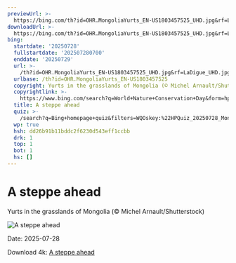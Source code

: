 ```yaml
---
previewUrl: >-
  https://bing.com/th?id=OHR.MongoliaYurts_EN-US1803457525_UHD.jpg&rf=LaDigue_UHD.jpg&pid=hp&w=1024&h=576&rs=1&c=4
downloadUrl: >-
  https://bing.com/th?id=OHR.MongoliaYurts_EN-US1803457525_UHD.jpg&rf=LaDigue_UHD.jpg&pid=hp&w=3840&h=2160&rs=1&c=4
bing:
  startdate: '20250728'
  fullstartdate: '202507280700'
  enddate: '20250729'
  url: >-
    /th?id=OHR.MongoliaYurts_EN-US1803457525_UHD.jpg&rf=LaDigue_UHD.jpg&pid=hp&w=3840&h=2160&rs=1&c=4
  urlbase: /th?id=OHR.MongoliaYurts_EN-US1803457525
  copyright: Yurts in the grasslands of Mongolia (© Michel Arnault/Shutterstock)
  copyrightlink: >-
    https://www.bing.com/search?q=World+Nature+Conservation+Day&form=hpcapt&filters=HpDate%3a%2220250728_0700%22
  title: A steppe ahead
  quiz: >-
    /search?q=Bing+homepage+quiz&filters=WQOskey:%22HPQuiz_20250728_MongoliaYurts%22&FORM=HPQUIZ
  wp: true
  hsh: dd26b91b11bddc2f6230d543eff1ccbb
  drk: 1
  top: 1
  bot: 1
  hs: []
---
```

# A steppe ahead

Yurts in the grasslands of Mongolia (© Michel Arnault/Shutterstock)

![A steppe ahead](https://bing.com/th?id=OHR.MongoliaYurts_EN-US1803457525_UHD.jpg&rf=LaDigue_UHD.jpg&pid=hp&w=1024&h=576&rs=1&c=4)

Date: 2025-07-28

Download 4k: [A steppe ahead](https://bing.com/th?id=OHR.MongoliaYurts_EN-US1803457525_UHD.jpg&rf=LaDigue_UHD.jpg&pid=hp&w=3840&h=2160&rs=1&c=4)
